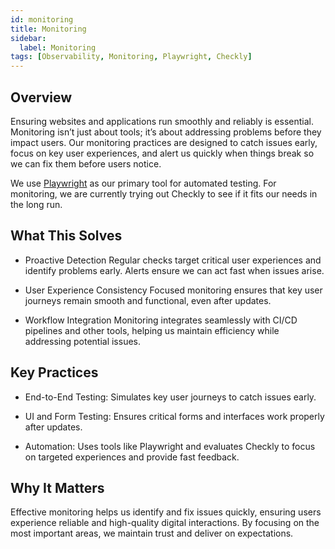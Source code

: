 ```yaml
---
id: monitoring
title: Monitoring
sidebar:
  label: Monitoring
tags: [Observability, Monitoring, Playwright, Checkly]
---
```


## Overview

Ensuring websites and applications run smoothly and reliably is essential. Monitoring isn’t just about tools; it’s about addressing problems before they impact users. Our monitoring practices are designed to catch issues early, focus on key user experiences, and alert us quickly when things break so we can fix them before users notice.

We use [Playwright](/processes/testing/playwright) as our primary tool for automated testing. For monitoring, we are currently trying out Checkly to see if it fits our needs in the long run.

## What This Solves

- Proactive Detection
Regular checks target critical user experiences and identify problems early. Alerts ensure we can act fast when issues arise.

- User Experience Consistency
Focused monitoring ensures that key user journeys remain smooth and functional, even after updates.

- Workflow Integration
Monitoring integrates seamlessly with CI/CD pipelines and other tools, helping us maintain efficiency while addressing potential issues.

## Key Practices

- End-to-End Testing: Simulates key user journeys to catch issues early.

- UI and Form Testing: Ensures critical forms and interfaces work properly after updates.

- Automation: Uses tools like Playwright and evaluates Checkly to focus on targeted experiences and provide fast feedback.

## Why It Matters

Effective monitoring helps us identify and fix issues quickly, ensuring users experience reliable and high-quality digital interactions. By focusing on the most important areas, we maintain trust and deliver on expectations.
